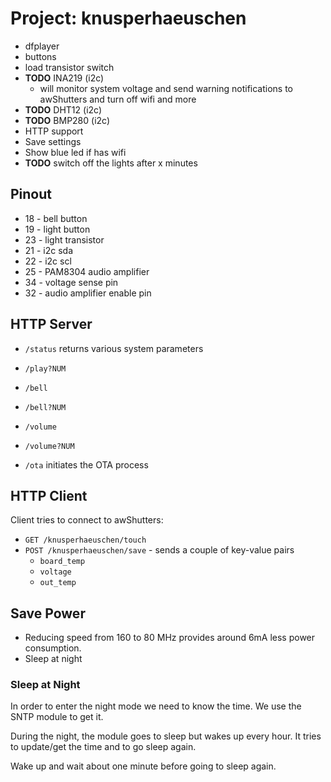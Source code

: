 # Project: knusperhaeuschen

* dfplayer
* buttons
* load transistor switch
* **TODO** INA219 (i2c)
  * will monitor system voltage and send warning notifications to awShutters
    and turn off wifi and more
* **TODO** DHT12 (i2c)
* **TODO** BMP280 (i2c)
* HTTP support
* Save settings
* Show blue led if has wifi
* **TODO** switch off the lights after x minutes


## Pinout

* 18 - bell button
* 19 - light button
* 23 - light transistor
* 21 - i2c sda
* 22 - i2c scl
* 25 - PAM8304 audio amplifier
* 34 - voltage sense pin
* 32 - audio amplifier enable pin


## HTTP Server

* `/status` returns various system parameters

* `/play?NUM`

* `/bell`

* `/bell?NUM`

* `/volume`

* `/volume?NUM`

* `/ota` initiates the OTA process


## HTTP Client

Client tries to connect to awShutters:
* `GET /knusperhaeuschen/touch`
* `POST /knusperhaeuschen/save` - sends a couple of key-value pairs
  * `board_temp`
  * `voltage`
  * `out_temp`


## Save Power

* Reducing speed from 160 to 80 MHz provides around 6mA less power consumption.
* Sleep at night


### Sleep at Night

In order to enter the night mode we need to know the time. We use the SNTP
module to get it.

During the night, the module goes to sleep but wakes up every hour. It tries
to update/get the time and to go sleep again.

Wake up and wait about one minute before
going to sleep again.
